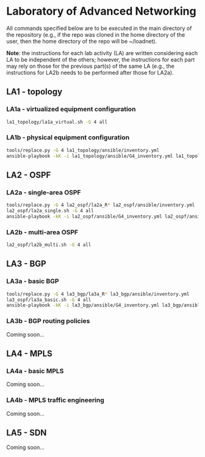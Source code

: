 # Laboratory of Advanced Networking

All commands specified below are to be executed in the main directory of the repository (e.g., if the repo was cloned in the home directory of the user, then the home directory of the repo will be ~/loadnet).

**Note**: the instructions for each lab activity (LA) are written considering each LA to be independent of the others; however, the instructions for each part may rely on those for the previous part(s) of the same LA (e.g., the instructions for LA2b needs to be performed after those for LA2a).

## LA1 - topology

### LA1a - virtualized equipment configuration

```bash
la1_topology/la1a_virtual.sh -G 4 all
```

### LA1b - physical equipment configuration

```bash
tools/replace.py -G 4 la1_topology/ansible/inventory.yml
ansible-playbook -kK -i la1_topology/ansible/G4_inventory.yml la1_topology/ansible/cisco_ios_command.yml
```

## LA2 - OSPF

### LA2a - single-area OSPF

```bash
tools/replace.py -G 4 la2_ospf/la2a_R* la2_ospf/ansible/inventory.yml
la2_ospf/la2a_single.sh -G 4 all
ansible-playbook -kK -i la2_ospf/ansible/G4_inventory.yml la2_ospf/ansible/cisco_ios_command.yml
```

### LA2b - multi-area OSPF

```bash
la2_ospf/la2b_multi.sh -G 4 all
```

## LA3 - BGP

### LA3a - basic BGP

```bash
tools/replace.py -G 4 la3_bgp/la3a_R* la3_bgp/ansible/inventory.yml
la3_ospf/la3a_basic.sh -G 4 all
ansible-playbook -kK -i la3_bgp/ansible/G4_inventory.yml la3_bgp/ansible/cisco_ios_command.yml
```

### LA3b - BGP routing policies

Coming soon...

<!-- ```bash
la3_ospf/la3b_policies.sh -G 4 all
``` -->

## LA4 - MPLS

### LA4a - basic MPLS

Coming soon...

### LA4b - MPLS traffic engineering

Coming soon...

## LA5 - SDN

Coming soon...